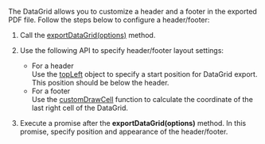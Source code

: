 The DataGrid allows you to customize a header and a footer in the exported PDF file. Follow the steps below to configure a header/footer:

1. Call the [exportDataGrid(options)](/Documentation/ApiReference/Common/Utils/pdfExporter/#exportDataGridoptions) method.

2. Use the following API to specify header/footer layout settings:    
    - For a header   
    Use the [topLeft](/Documentation/ApiReference/Common/Object_Structures/PdfExportDataGridProps/topLeft/topLeft.md) object to specify a start position for DataGrid export. This position should be below the header.
    - For a footer    
    Use the [customDrawCell](/Documentation/ApiReference/Common/Object_Structures/ExportDataGridProps/#customDrawCell) function to calculate the coordinate of the last right cell of the DataGrid.

3. Execute a promise after the **exportDataGrid(options)** method. In this promise, specify position and appearance of the header/footer.